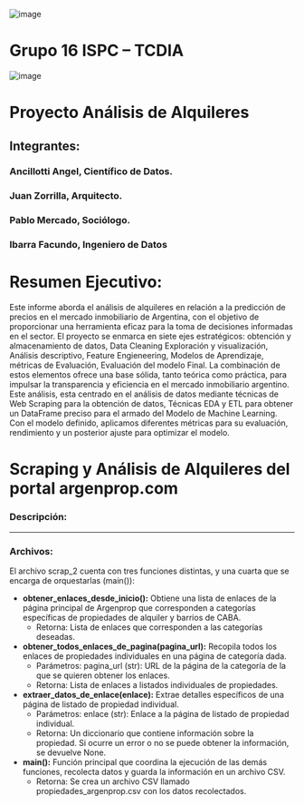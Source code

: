 
![image](https://github.com/Grupo-16-ISPC/proyecto_alquileres/assets/107323698/4acbff54-c327-40a7-b9d5-531e4ab72b4f)

# Grupo 16 ISPC – TCDIA

![image](https://github.com/Grupo-16-ISPC/proyecto_alquileres/assets/107323698/2395ddd9-b4bd-4002-8803-cf05f0862597)



# Proyecto Análisis de Alquileres

 


## Integrantes:
### Ancillotti Angel, Científico de Datos.
### Juan Zorrilla, Arquitecto.
### Pablo Mercado, Sociólogo.
### Ibarra Facundo, Ingeniero de Datos





# Resumen Ejecutivo:

Este informe aborda el análisis de alquileres en relación a la predicción de precios en el mercado inmobiliario de Argentina, con el objetivo de proporcionar una herramienta eficaz para la toma de decisiones informadas en el sector. El proyecto se enmarca en siete ejes estratégicos: obtención y almacenamiento de datos, Data Cleaning Exploración y visualización, Análisis descriptivo, Feature Engieneering, Modelos de Aprendizaje, métricas de Evaluación, Evaluación del modelo Final. La combinación de estos elementos ofrece una base sólida, tanto teórica como práctica, para impulsar la transparencia y eficiencia en el mercado inmobiliario argentino.
Este análisis, esta centrado en el análisis de datos mediante técnicas de Web Scraping para la obtención de datos, Técnicas EDA y ETL para obtener un DataFrame preciso para el armado del Modelo de Machine Learning.  Con el modelo definido, aplicamos diferentes métricas para su evaluación, rendimiento y un posterior ajuste para optimizar el modelo. 





# Scraping y Análisis de Alquileres del portal argenprop.com
### Descripción:
----


### Archivos:
El archivo scrap_2 cuenta con tres funciones distintas, y una cuarta que se encarga de orquestarlas (main()):
* **obtener_enlaces_desde_inicio():** Obtiene una lista de enlaces de la página principal de Argenprop que corresponden a categorías específicas de propiedades de alquiler y barrios de CABA.
  * Retorna: Lista de enlaces que corresponden a las categorías deseadas.
* **obtener_todos_enlaces_de_pagina(pagina_url):** Recopila todos los enlaces de propiedades individuales en una página de categoría dada.
  * Parámetros: pagina_url (str): URL de la página de la categoría de la que se quieren obtener los enlaces.
  * Retorna: Lista de enlaces a listados individuales de propiedades.
* **extraer_datos_de_enlace(enlace):** Extrae detalles específicos de una página de listado de propiedad individual.
  * Parámetros: enlace (str): Enlace a la página de listado de propiedad individual.
  * Retorna: Un diccionario que contiene información sobre la propiedad. Si ocurre un error o no se puede obtener la información, se devuelve None.
* **main():** Función principal que coordina la ejecución de las demás funciones, recolecta datos y guarda la información en un archivo CSV.
  * Retorna: Se crea un archivo CSV llamado propiedades_argenprop.csv con los datos recolectados. 

